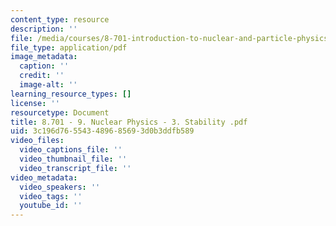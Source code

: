 ```yaml
---
content_type: resource
description: ''
file: /media/courses/8-701-introduction-to-nuclear-and-particle-physics-fall-2020/8701-9-nuclear-physics-3-stability.pdf
file_type: application/pdf
image_metadata:
  caption: ''
  credit: ''
  image-alt: ''
learning_resource_types: []
license: ''
resourcetype: Document
title: 8.701 - 9. Nuclear Physics - 3. Stability .pdf
uid: 3c196d76-5543-4896-8569-3d0b3ddfb589
video_files:
  video_captions_file: ''
  video_thumbnail_file: ''
  video_transcript_file: ''
video_metadata:
  video_speakers: ''
  video_tags: ''
  youtube_id: ''
---
```


